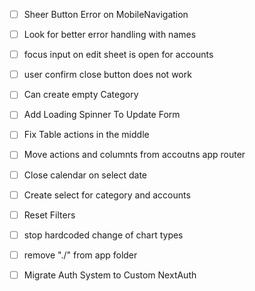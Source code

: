 - [ ] Sheer Button Error on MobileNavigation
- [ ] Look for better error handling with names
- [ ] focus input on edit sheet is open for accounts
- [ ] user confirm close button does not work
- [ ] Can create empty Category
- [ ] Add Loading Spinner To Update Form
- [ ] Fix Table actions in the middle
- [ ] Move actions and columnts from accoutns app router
- [ ] Close calendar on select date
- [ ] Create select for category and accounts
- [ ] Reset Filters
- [ ] stop hardcoded change of chart types
- [ ] remove "./" from app folder

- [ ] Migrate Auth System to Custom NextAuth
